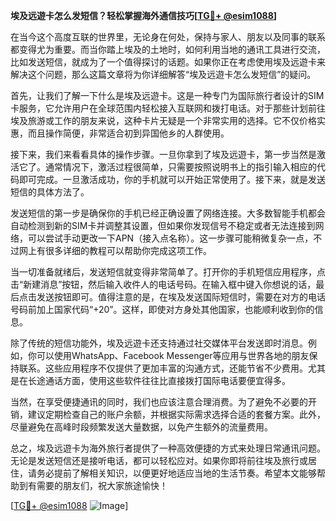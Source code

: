 **埃及远遊卡怎么发短信？轻松掌握海外通信技巧[[TG💪+ @esim1088](https://t.me/s/esim1088)]**

在当今这个高度互联的世界里，无论身在何处，保持与家人、朋友以及同事的联系都变得尤为重要。而当你踏上埃及的土地时，如何利用当地的通讯工具进行交流，比如发送短信，就成为了一个值得探讨的话题。如果你正在考虑使用埃及远遊卡来解决这个问题，那么这篇文章将为你详细解答“埃及远遊卡怎么发短信”的疑问。

首先，让我们了解一下什么是埃及远遊卡。这是一种专门为国际旅行者设计的SIM卡服务，它允许用户在全球范围内轻松接入互联网和拨打电话。对于那些计划前往埃及旅游或工作的朋友来说，这种卡片无疑是一个非常实用的选择。它不仅价格实惠，而且操作简便，非常适合初到异国他乡的人群使用。

接下来，我们来看看具体的操作步骤。一旦你拿到了埃及远遊卡，第一步当然是激活它了。通常情况下，激活过程很简单，只需要按照说明书上的指引输入相应的代码即可完成。一旦激活成功，你的手机就可以开始正常使用了。接下来，就是发送短信的具体方法了。

发送短信的第一步是确保你的手机已经正确设置了网络连接。大多数智能手机都会自动检测到新的SIM卡并调整其设置，但如果你发现信号不稳定或者无法连接到网络，可以尝试手动更改一下APN（接入点名称）。这一步骤可能稍微复杂一点，不过网上有很多详细的教程可以帮助你完成这项工作。

当一切准备就绪后，发送短信就变得非常简单了。打开你的手机短信应用程序，点击“新建消息”按钮，然后输入收件人的电话号码。在输入框中键入你想说的话，最后点击发送按钮即可。值得注意的是，在埃及发送国际短信时，需要在对方的电话号码前加上国家代码“+20”。这样，即使对方身处其他国家，也能顺利收到你的信息。

除了传统的短信功能外，埃及远遊卡还支持通过社交媒体平台发送即时消息。例如，你可以使用WhatsApp、Facebook Messenger等应用与世界各地的朋友保持联系。这些应用程序不仅提供了更加丰富的沟通方式，还能节省不少费用。尤其是在长途通话方面，使用这些软件往往比直接拨打国际电话要便宜得多。

当然，在享受便捷通讯的同时，我们也应该注意合理消费。为了避免不必要的开销，建议定期检查自己的账户余额，并根据实际需求选择合适的套餐方案。此外，尽量避免在高峰时段频繁发送大量数据，以免产生额外的流量费用。

总之，埃及远遊卡为海外旅行者提供了一种高效便捷的方式来处理日常通讯问题。无论是发送短信还是接听电话，都可以轻松应对。如果你即将前往埃及旅行或居住，请务必提前了解相关知识，以便更好地适应当地的生活节奏。希望本文能够帮助到有需要的朋友们，祝大家旅途愉快！

[[TG💪+ @esim1088](https://t.me/s/esim1088) ![Image](https://i.postimg.cc/4NQfJmqS/Snipaste-2025-05-13-00-14-12.png)]